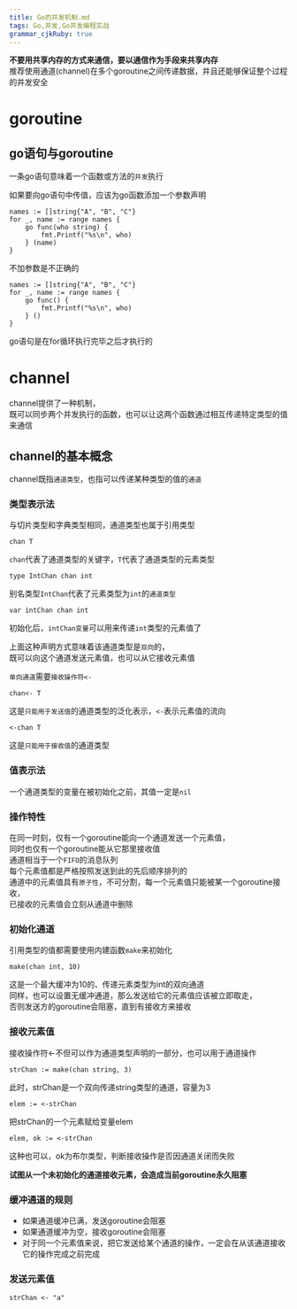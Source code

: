 ```yaml
---
title: Go的并发机制.md
tags: Go,并发,Go并发编程实战
grammar_cjkRuby: true
---
```


**不要用共享内存的方式来通信，要以通信作为手段来共享内存**  
推荐使用通道(channel)在多个goroutine之间传递数据，并且还能够保证整个过程的并发安全


# goroutine

## go语句与goroutine

一条go语句意味着一个函数或方法的`并发`执行

如果要向go语句中传值，应该为go函数添加一个参数声明

    names := []string{"A", "B", "C"}
    for _, name := range names {
        go func(who string) {
        	fmt.Printf("%s\n", who)
        } (name)
    }
   
不加参数是不正确的

    names := []string{"A", "B", "C"}
    for _, name := range names {
        go func() {
        	fmt.Printf("%s\n", who)
        } ()
    }
    
go语句是在for循环执行完毕之后才执行的


# channel

channel提供了一种机制，  
既可以同步两个并发执行的函数，也可以让这两个函数通过相互传递特定类型的值来通信  

## channel的基本概念

channel既指`通道类型`，也指可以传递某种类型的值的`通道`  

### 类型表示法

与切片类型和字典类型相同，通道类型也属于引用类型

    chan T

`chan`代表了通道类型的关键字，`T`代表了通道类型的元素类型

    type IntChan chan int

别名类型`IntChan`代表了元素类型为`int`的`通道类型`

    var intChan chan int

初始化后，`intChan变量`可以用来传递`int`类型的元素值了  

上面这种声明方式意味着该通道类型是`双向`的，  
既可以向这个通道发送元素值，也可以从它接收元素值  

`单向通道`需要`接收操作符<-`  

    chan<- T

这是`只能用于发送值`的通道类型的泛化表示，`<-`表示元素值的流向  

    <-chan T

这是`只能用于接收值`的通道类型


### 值表示法

一个通道类型的变量在被初始化之前，其值一定是`nil`

### 操作特性

在同一时刻，仅有一个goroutine能向一个通道发送一个元素值，  
同时也仅有一个goroutine能从它那里接收值  
通道相当于一个`FIFO`的消息队列  
每个元素值都是严格按照发送到此的先后顺序排列的  
通道中的元素值具有`原子性`，不可分割，每一个元素值只能被某一个goroutine接收，  
已接收的元素值会立刻从通道中删除  

### 初始化通道

引用类型的值都需要使用内建函数`make`来初始化  

    make(chan int, 10)
    
这是一个最大缓冲为10的、传递元素类型为int的双向通道  
同样，也可以设置无缓冲通道，那么发送给它的元素值应该被立即取走，  
否则发送方的goroutine会阻塞，直到有接收方来接收



### 接收元素值

接收操作符<-不但可以作为通道类型声明的一部分，也可以用于通道操作

    strChan := make(chan string, 3)

此时，strChan是一个双向传递string类型的通道，容量为3  

    elem := <-strChan

把strChan的一个元素赋给变量elem

    elem, ok := <-strChan

这种也可以，ok为布尔类型，判断接收操作是否因通道关闭而失败  

**试图从一个未初始化的通道接收元素，会造成当前goroutine永久阻塞**


### 缓冲通道的规则

* 如果通道缓冲已满，发送goroutine会阻塞
* 如果通道缓冲为空，接收goroutine会阻塞
* 对于同一个元素值来说，把它发送给某个通道的操作，一定会在从该通道接收它的操作完成之前完成

### 发送元素值

    strChan <- "a"



